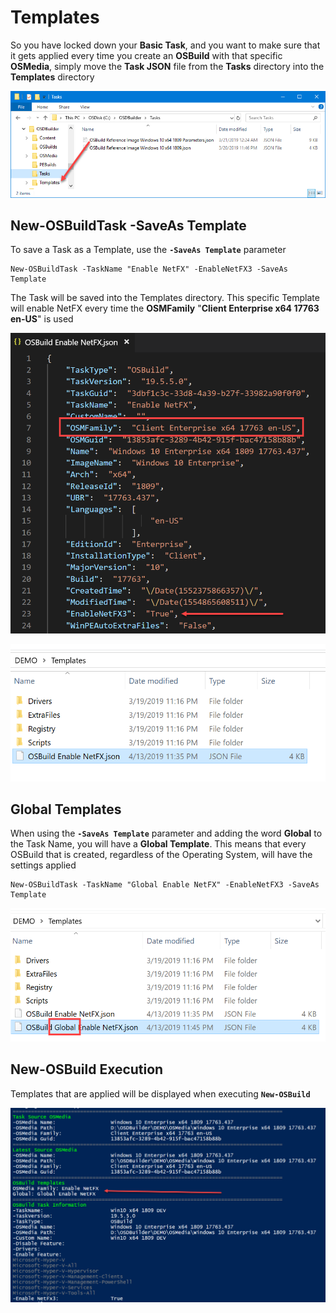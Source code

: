 # Templates

So you have locked down your **Basic Task**, and you want to make sure that it gets applied every time you create an **OSBuild** with that specific **OSMedia**, simply move the **Task JSON** file from the **Tasks** directory into the **Templates** directory

![](../../../../.gitbook/assets/image%20%28153%29.png)

## New-OSBuildTask -SaveAs Template

To save a Task as a Template, use the **`-SaveAs Template`** parameter

```text
New-OSBuildTask -TaskName "Enable NetFX" -EnableNetFX3 -SaveAs Template
```

The Task will be saved into the Templates directory.  This specific Template will enable NetFX every time the **OSMFamily** "**Client Enterprise x64 17763 en-US**" is used

![](../../../../.gitbook/assets/image%20%28106%29.png)

![](../../../../.gitbook/assets/image%20%28174%29.png)

## Global Templates

When using the **`-SaveAs Template`** parameter and adding the word **Global** to the Task Name, you will have a **Global Template**.  This means that every OSBuild that is created, regardless of the Operating System, will have the settings applied

```text
New-OSBuildTask -TaskName "Global Enable NetFX" -EnableNetFX3 -SaveAs Template
```

![](../../../../.gitbook/assets/image%20%28149%29.png)

## New-OSBuild Execution

Templates that are applied will be displayed when executing **`New-OSBuild`**

![](../../../../.gitbook/assets/image%20%28228%29.png)

